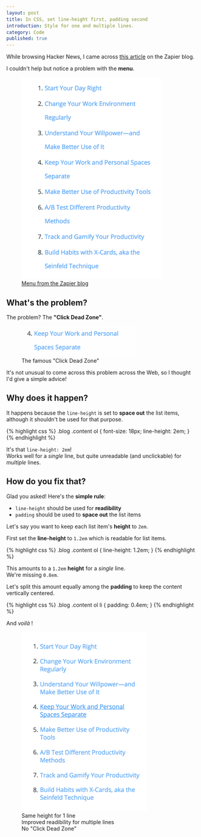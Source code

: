 ```yaml
---
layout: post
title: In CSS, set line-height first, padding second
introduction: Style for one and multiple lines.
category: Code
published: true
---
```


While browsing Hacker News, I came across [this article](https://zapier.com/blog/productive-remote-work/) on the Zapier blog.

I couldn't help but notice a problem with the **menu**.

<figure>
  <img alt="Zapier blog menu" src="/images/zapier-blog-menu.png" height="530" width="368"><br>
  <figcaption>
    <a href="https://zapier.com/blog/productive-remote-work/" title="Zapier blog">
      Menu from the Zapier blog
    </a>
  </figcaption>
</figure>

## What's the problem?

The problem? The **"Click Dead Zone"**.

<figure>
  <img alt="Zapier blog menu" src="/images/zapier-click.gif" height="80" width="300"><br>
  <figcaption>
    The famous "Click Dead Zone"
  </figcaption>
</figure>

It's not unusual to come across this problem across the Web, so I thought I'd give a simple advice!

## Why does it happen?

It happens because the `line-height` is set to **space out** the list items, although it shouldn't be used for that purpose.

{% highlight css %}
.blog .content ol {
  font-size: 18px;
  line-height: 2em;
}
{% endhighlight %}

It's that `line-height: 2em`!  
Works well for a _single_ line, but quite unreadable (and unclickable) for _multiple_ lines.

## How do you fix that?

Glad you asked! Here's the **simple rule**:

* `line-height` should be used for **readibility**
* `padding` should be used to **space out** the list items

Let's say you want to keep each list item's **height** to `2em`.

First set the **line-height** to `1.2em` which is readable for list items.

{% highlight css %}
.blog .content ol {
  line-height: 1.2em;
}
{% endhighlight %}

This amounts to a `1.2em` **height** for a _single_ line.  
We're missing `0.8em`.

Let's split this amount equally among the **padding** to keep the content vertically centered.

{% highlight css %}
.blog .content ol li {
  padding: 0.4em;
}
{% endhighlight %}

And _voilà_ !

<figure>
  <img alt="Zapier fixed menu" src="/images/zapier-fixed-menu.png" height="471" width="330"><br>
  <figcaption>
    Same height for 1 line<br>Improved readibility for multiple lines<br>No "Click Dead Zone"
  </figcaption>
</figure>
